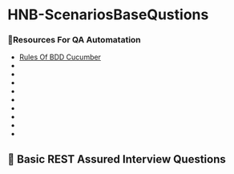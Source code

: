 # HNB-ScenariosBaseQustions
<h3 align="left">📒Resources For QA Automatation</h3>

<ul>
   <li><a href="https://github.com/shreenibassamal/hashnodeBlog-AutomationTesting-BDD/blob/main/cmgube7tg000202l5b0pj36os.md">Rules Of BDD Cucumber</a></li>
    <li><a href=""></a></li> 
     <li><a href=""></a></li> 
      <li><a href=""></a></li> 
       <li><a href=""></a></li> 
        <li><a href=""></a></li> 
         <li><a href=""></a></li> 
          <li><a href=""></a></li> 
           <li><a href=""></a></li>
    <li><a href=""></a></li>
  
</ul>

## 🔹 **Basic REST Assured Interview Questions**
